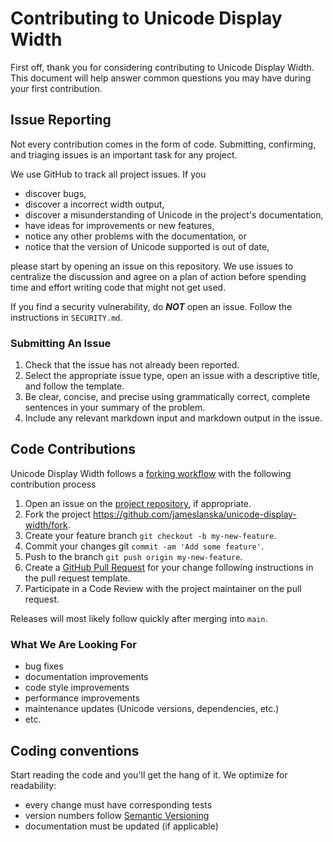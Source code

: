# Contributing to Unicode Display Width

First off, thank you for considering contributing to Unicode Display Width.  This document will help answer common questions you may have during your first contribution.

## Issue Reporting

Not every contribution comes in the form of code. Submitting, confirming, and triaging issues is an important task for any project.

We use GitHub to track all project issues.  If you

- discover bugs,
- discover a incorrect width output,
- discover a misunderstanding of Unicode in the project's documentation,
- have ideas for improvements or new features,
- notice any other problems with the documentation, or
- notice that the version of Unicode supported is out of date,

please start by opening an issue on this repository.  We use issues to centralize the discussion and agree on a plan of action before spending time and effort writing code that might not get used.

If you find a security vulnerability, do ***NOT*** open an issue.  Follow the instructions in `SECURITY.md`.

### Submitting An Issue

1. Check that the issue has not already been reported.
2. Select the appropriate issue type, open an issue with a descriptive title, and follow the template.
3. Be clear, concise, and precise using grammatically correct, complete sentences in your summary of the problem.
4. Include any relevant markdown input and markdown output in the issue.

## Code Contributions

Unicode Display Width follows a [forking workflow](https://docs.github.com/en/get-started/quickstart/contributing-to-projects) with the following contribution process

1. Open an issue on the [project repository](https://github.com/jameslanska/unicode-display-width/issues), if appropriate.
2. Fork the project <https://github.com/jameslanska/unicode-display-width/fork>.
3. Create your feature branch `git checkout -b my-new-feature`.
4. Commit your changes git `commit -am 'Add some feature'`.
5. Push to the branch `git push origin my-new-feature`.
6. Create a [GitHub Pull Request](https://help.github.com/articles/about-pull-requests/) for your change following instructions in the pull request template.
7. Participate in a Code Review with the project maintainer on the pull request.

Releases will most likely follow quickly after merging into `main`.

### What We Are Looking For

- bug fixes
- documentation improvements
- code style improvements
- performance improvements
- maintenance updates (Unicode versions, dependencies, etc.)
- etc.

## Coding conventions

Start reading the code and you'll get the hang of it.  We optimize for readability:

- every change must have corresponding tests
- version numbers follow [Semantic Versioning](https://semver.org/)
- documentation must be updated (if applicable)
